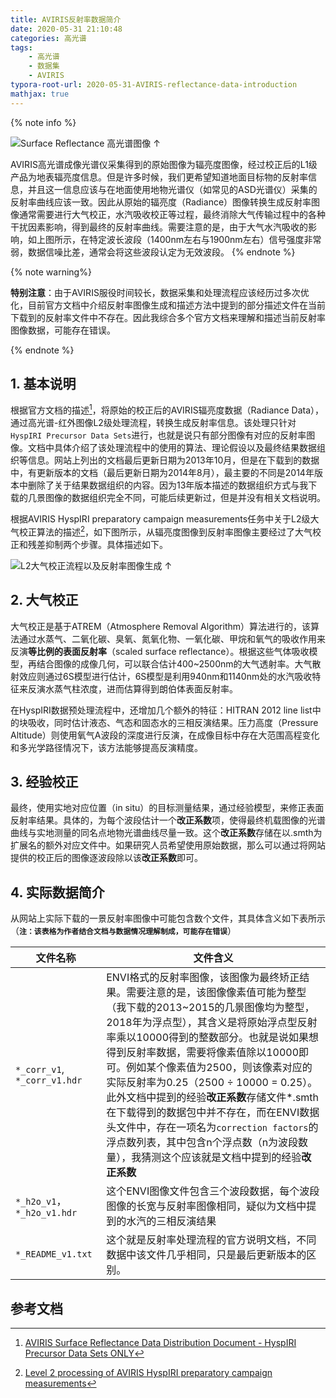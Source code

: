 ```yaml
---
title: AVIRIS反射率数据简介
date: 2020-05-31 21:10:48
categories: 高光谱
tags:
	- 高光谱
	- 数据集
	- AVIRIS
typora-root-url: 2020-05-31-AVIRIS-reflectance-data-introduction
mathjax: true
---
```


{% note info %}

![Surface Reflectance 高光谱图像 ↑](image-20200601200939930.png)

AVIRIS高光谱成像光谱仪采集得到的原始图像为辐亮度图像，经过校正后的L1级产品为地表辐亮度信息。但是许多时候，我们更希望知道地面目标物的反射率信息，并且这一信息应该与在地面使用地物光谱仪（如常见的ASD光谱仪）采集的反射率曲线应该一致。因此从原始的辐亮度（Radiance）图像转换生成反射率图像通常需要进行大气校正，水汽吸收校正等过程，最终消除大气传输过程中的各种干扰因素影响，得到最终的反射率曲线。需要注意的是，由于大气水汽吸收的影响，如上图所示，在特定波长波段（1400nm左右与1900nm左右）信号强度非常弱，数据信噪比差，通常会将这些波段认定为无效波段。
{% endnote %}

<!-- more -->

{% note warning%}

**特别注意**：由于AVIRIS服役时间较长，数据采集和处理流程应该经历过多次优化，目前官方文档中介绍反射率图像生成和描述方法中提到的部分描述文件在当前下载到的反射率文件中不存在。因此我综合多个官方文档来理解和描述当前反射率图像数据，可能存在错误。

{% endnote %}

## 1. 基本说明

根据官方文档的描述[^1]，将原始的校正后的AVIRIS辐亮度数据（Radiance Data），通过高光谱-红外图像L2级处理流程，转换生成反射率信息。该处理只针对`HyspIRI Precursor Data Sets`进行，也就是说只有部分图像有对应的反射率图像。文档中具体介绍了该处理流程中的使用的算法、理论假设以及最终结果数据组织等信息。网站上列出的文档最后更新日期为2013年10月，但是在下载到的数据中，有更新版本的文档（最后更新日期为2014年8月），最主要的不同是2014年版本中删除了关于结果数据组织的内容。因为13年版本描述的数据组织方式与我下载的几景图像的数据组织完全不同，可能后续更新过，但是并没有相关文档说明。

根据AVIRIS HyspIRI preparatory campaign measurements任务中关于L2级大气校正算法的描述[^2]，如下图所示，从辐亮度图像到反射率图像主要经过了大气校正和残差抑制两个步骤。具体描述如下。

![L2大气校正流程以及反射率图像生成[^2] ↑](image-20200601203133036.png)

## 2. 大气校正

大气校正是基于ATREM（Atmosphere Removal Algorithm）算法进行的，该算法通过水蒸气、二氧化碳、臭氧、氮氧化物、一氧化碳、甲烷和氧气的吸收作用来反演**等比例的表面反射率**（scaled surface reflectance）。根据这些气体吸收模型，再结合图像的成像几何，可以联合估计400~2500nm的大气透射率。大气散射效应则通过6S模型进行估计，6S模型是利用940nm和1140nm处的水汽吸收特征来反演水蒸气柱浓度，进而估算得到朗伯体表面反射率。

在HyspIRI数据预处理流程中，还增加几个额外的特征：HITRAN 2012 line list中的块吸收，同时估计液态、气态和固态水的三相反演结果。压力高度（Pressure Altitude）则使用氧气A波段的深度进行反演，在成像目标中存在大范围高程变化和多光学路径情况下，该方法能够提高反演精度。

## 3. 经验校正

最终，使用实地对应位置（in situ）的目标测量结果，通过经验模型，来修正表面反射率结果。具体的，为每个波段估计一个**改正系数**项，使得最终机载图像的光谱曲线与实地测量的同名点地物光谱曲线尽量一致。这个**改正系数**存储在以.smth为扩展名的额外对应文件中。如果研究人员希望使用原始数据，那么可以通过将网站提供的校正后的图像逐波段除以该**改正系数**即可。

## 4. 实际数据简介

从网站上实际下载的一景反射率图像中可能包含数个文件，其具体含义如下表所示（**`注：该表格为作者结合文档与数据情况理解制成，可能存在错误`**）

| 文件名称                     | 文件含义                                                     |
| ---------------------------- | ------------------------------------------------------------ |
| `*_corr_v1`, `*_corr_v1.hdr` | ENVI格式的反射率图像，该图像为最终矫正结果。需要注意的是，该图像像素值可能为整型（我下载的2013~2015的几景图像均为整型，2018年为浮点型），其含义是将原始浮点型反射率乘以10000得到的整数部分。也就是说如果想得到反射率数据，需要将像素值除以10000即可。例如某个像素值为2500，则该像素对应的实际反射率为0.25（2500 ÷ 10000 = 0.25）。<br />此外文档中提到的经验**改正系数**存储文件*.smth在下载得到的数据包中并不存在，而在ENVI数据头文件中，存在一项名为`correction factors`的浮点数列表，其中包含n个浮点数（n为波段数量），我猜测这个应该就是文档中提到的经验**改正系数** |
| `*_h2o_v1`，`*_h2o_v1.hdr`   | 这个ENVI图像文件包含三个波段数据，每个波段图像的长宽与反射率图像相同，疑似为文档中提到的水汽的三相反演结果 |
| `*_README_v1.txt`            | 这个就是反射率处理流程的官方说明文档，不同数据中该文件几乎相同，只是最后更新版本的区别。 |

## 参考文档

[^1]: [AVIRIS Surface Reflectance Data Distribution Document - HyspIRI Precursor Data Sets ONLY](http://aviris.jpl.nasa.gov/documents/AVIRIS_HyspIRI_Reflectance_Data.readme)
[^2]: [Level 2 processing of AVIRIS HyspIRI preparatory campaign measurements](https://hyspiri.jpl.nasa.gov/downloads/2014_Symposium/day2/0900_pres_HyspIRI_level2_140604c.pdf)

